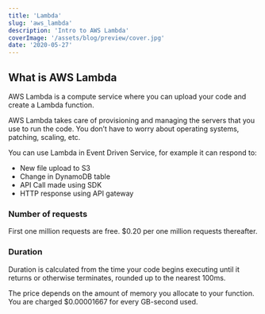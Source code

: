 ```yaml
---
title: 'Lambda'
slug: 'aws_lambda'
description: 'Intro to AWS Lambda'
coverImage: '/assets/blog/preview/cover.jpg'
date: '2020-05-27'
---
```


## What is AWS Lambda

AWS Lambda is a compute service where you can upload your code and create a Lambda function.

AWS Lambda takes care of provisioning and managing the servers that you use to run the code. You don’t have to worry about operating systems, patching, scaling, etc.

You can use Lambda in Event Driven Service, for example it can respond to:

- New file upload to S3
- Change in DynamoDB table
- API Call made using SDK
- HTTP response using API gateway

### Number of requests

First one million requests are free. \$0.20 per one million requests thereafter.

### Duration

Duration is calculated from the time your code begins executing until it returns or otherwise terminates, rounded up to the nearest 100ms.

The price depends on the amount of memory you allocate to your function. You are charged \$0.00001667 for every GB-second used.
